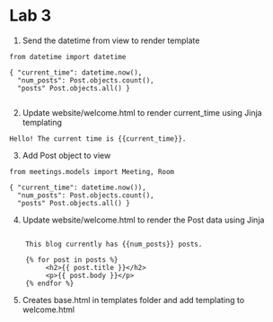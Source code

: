 # Lab 3

1. Send the datetime from view to render template
``` shell
from datetime import datetime

{ "current_time": datetime.now(),
  "num_posts": Post.objects.count(),
  "posts" Post.objects.all() }


```

2. Update website/welcome.html to render current_time using Jinja templating
``` shell
Hello! The current time is {{current_time}}.
```



3. Add Post object to view
``` shell
from meetings.models import Meeting, Room

{ "current_time": datetime.now()),
  "num_posts": Post.objects.count(),
  "posts" Post.objects.all() }
```

4. Update website/welcome.html to render the Post data using Jinja 
``` shell

    This blog currently has {{num_posts}} posts.

    {% for post in posts %}
         <h2>{{ post.title }}</h2>
         <p>{{ post.body }}</p>
    {% endfor %}
```

5. Creates base.html in templates folder and add templating to welcome.html

